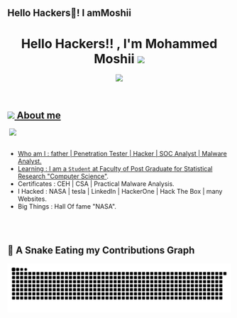 <h2 align="left">Hello Hackers👋!  I am<b>Moshii</b> </h2>

<h1 align="center">Hello Hackers!! , I'm Mohammed Moshii <img src="https://media.giphy.com/media/hvRJCLFzcasrR4ia7z/giphy.gif" width="35"></h1>
<p align="center">
  <a href="https://github.com/DenverCoder1/readme-typing-svg"><img src="https://readme-typing-svg.herokuapp.com?font=Time+New+Roman&color=%23C8BE25&size=25&center=true&vCenter=true&width=600&height=100&lines=Penetration+tester;Hacker;SOC+Analyst;Computer+Science+Student;2%+THM;CTF+Player;Malware+Analyst;">
</p>
<br>

<p align="center"> 
	
	

</p>

	
## <picture><img src = "https://encrypted-tbn0.gstatic.com/images?q=tbn:ANd9GcSnT9g85DlahYmGjcv_qfG5oUNNYM4QWcywDA&s?raw=true" width = 50px></picture> About me

<picture> <img align="right" src="https://www.bleepstatic.com/content/hl-images/2023/10/02/Hacker.jpg?raw=true" width = 500px></picture>

<br><br>

- Who am I : father | Penetration Tester | Hacker | SOC Analyst | Malware Analyst.
- Learning : I am a `Student` at [Faculty of Post Graduate for Statistical Research "Computer Science"](https://csds.cu.edu.eg).
- Certificates : CEH | CSA | Practical Malware Analysis.
- I Hacked : NASA | tesla | LinkedIn | HackerOne | Hack The Box | many Websites.
- Big Things : Hall Of fame "NASA".
<br>


 </br>
	
## 🐍 A Snake Eating my Contributions Graph
	
<p align = "center">
	<img src = "https://github.com/7oSkaaa/7oSkaaa/blob/output/github-contribution-grid-snake.svg?" alt = "Snake Game"/>
</p>
